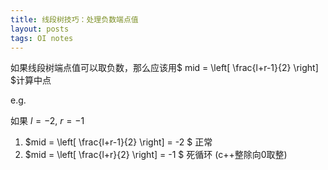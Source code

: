 ```yaml
---
title: 线段树技巧：处理负数端点值
layout: posts
tags: OI notes
---
```


如果线段树端点值可以取负数，那么应该用$ mid = \left[ \frac{l+r-1}{2} \right] $计算中点

e.g.

如果 $l=-2$, $r=-1$

1. $mid = \left[ \frac{l+r-1}{2} \right] = -2 $ 正常
2. $mid = \left[ \frac{l+r}{2} \right] = -1 $ 死循环 (c++整除向0取整)
